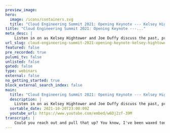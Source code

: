 ```yaml
---
preview_image:
hero:
  image: /icons/containers.svg
  title: "Cloud Engineering Summit 2021: Opening Keynote --- Kelsey Hightower & Joe Duffy Fireside Chat"
title: "Cloud Engineering Summit 2021: Opening Keynote ---..."
meta_desc: |
    Listen in on as Kelsey Hightower and Joe Duffy discuss the past, present, and future of the cloud infrastructure landscape. Hear key insights from ...
url_slug: cloud-engineering-summit-2021-opening-keynote-kelsey-hightower-joe-duffy-fireside-chat
featured: false
pre_recorded: true
pulumi_tv: false
unlisted: false
gated: false
type: webinars
external: false
no_getting_started: true
block_external_search_index: false
main:
  title: "Cloud Engineering Summit 2021: Opening Keynote --- Kelsey Hightower & Joe Duffy Fireside Chat"
  description: |
    Listen in on as Kelsey Hightower and Joe Duffy discuss the past, present, and future of the cloud infrastructure landscape. Hear key insights from Kelsey on everything from best development practices to how to run an engineering that lives in the customer's shoes.
  sortable_date: 2021-10-20T23:00:09Z
  youtube_url: https://www.youtube.com/embed/w6Dj2zf-39M
transcript: |
    Could you reach out and pull that up? You know, I've been waxed today. Oh, if I start sweating profusely, they said they, they can Photoshop it out. Do I look at just this camera? Is that ok? And then get back. Welcome everyone. Oh, should I not talk to the camera? Everybody here already knows who you are not me. So I introduce myself, Kelsey. I think, I think you and I both sort of share a background in software engineering. We somehow found ourselves working a lot in the cloud and infrastructure for the better part of the last decade. I'm curious to hear a little bit more about your story and what led you to infrastructure and why are you excited about the cloud? Yeah, a lot of people um you know, you start your career in tech mind in particular tech support system administration. And I'm talking about the type where you're s into servers uh writing bash. Those were the tools that I started on. And I remember around like the 2009, 2008 time frame. And that's when I was introduced to that concept of configuration management and the tool I was using at the time, you know, its idea was let's bring a real programming language uh with the DS L to this space and formalize the way we're thinking about automation. And that was kind of my introduction to infrastructure as code. And then I went to go work at that place. So I think that's where we have a lot of commonality is building tools to help people automate those infrastructures. And, you know, since then I went full circle, you know, the whole container movement. This idea of even though we have infrastructure as code, should we think about changing the things that we're automating and deliver some new abstractions? Yeah, I remember, you know, back, back in the days where he racked in stack servers and then suddenly you actually had a an API that things were behind. What are some of the biggest changes that you've seen in the last 10 years since, since then? You know, when I, when I actually think through that, unfortunately, not a lot because the fundamentals are roughly the same. If you think about the whole virtualization path, it's literally trying to mimic and recreate that physical world, but in more, in a virtual sense, so it was almost one, a 1 to 1 mapping still IP addresses and virtual machines and Linux operating systems. And so instead of racking and stacking, you literally do have people that have a console of all their servers, they even give them names like transformer names. I like what are you doing? These are, you know, these are inanimate objects. Why are you naming them? But that's still a thing. So I think that the world as much as it's changed at some level, a lot of the fundamentals are roughly the same. And I think this is why it's still hard. You can't assume everyone has access to the cloud and the new abstractions most of this work. And I think the reason why Pulumi exists is because of all the complexity of trying to take multiple systems that have evolved at different paces and try to automate them to make them feel like a single system. So I think the biggest changes that I've seen that are on the positive sides are the new abstractions. You know, the whole world talks about containerization. And even with all the hype, I think the biggest thing that we've gained is more concrete abstractions like we have in the server world. When someone says that they rack and stack a server, they know it's gonna be about 42 inches. They know that there's gonna be a switch at the top and they can plug in an Ethernet cable. Pretty much everyone knows how to make one. So you have this level of consistency because we have shared vocabulary for that physical world. And now some of the newer attractions like containerization are giving us the same thing at the application level. And now we have a much better target in. Yeah. Yeah. It's, it's interesting for me you go and draw a piece of software or a architecture on a whiteboard. Often I find it's conceptually simple and then mapping that into the real world is where it gets messy. And a lot of the concepts you just mentioned are where it gets messy, you know, networking storage. Why, why is it that the gap is so large and continues to be so large? Do things like serverless and containers really promise to solve that gap. I think the biggest challenge is that we're all practicing, this isn't a hard science where these things are universally true for everyone. Like security isn't practiced the same by everyone. Some people need to take certain trade offs and some people can't make those trade offs depending on the type of data that they're handling. So given that this is a practice, there is no static way of doing it. This idea that there's a way of doing it, right. That's where I think a lot of times we get a stray in the industry. So new tools shows up will say this is the right way of doing something or we'll make a claim that this is the best practice. And then what I think that does is it starts to distract us from the reality is that every organization, every developer, every team, every situation is literally a practice and we have certain tools at our disposal to allow us to practice. So the reason why it's hard is that different people are practicing based on their own unique situation. If you've never had a security incident before, you have no practice. So this is why we're always learning on the fly. Most people are just learning in production. As we learn, we try to incorporate that feedback into the tools. And I think that's why it's hard and why it's never finished. When configuration management came on the scene, I first learned about it through promise theory. And if people there are not familiar with promise theory, I think the biggest learning there was these are promises. We are trying to tell these systems how we would like them to behave. We're trying to write code that make them behave that way. But it's literally a promise and those promises are built on assumptions. We are assuming people won't type bad things into that little text box that we give them to put their first and last name in. But when they violate that contract, then you have the potential for the promise to be broken. And so I think the fact that we're still kind of operating in this mode of like promise theory, there is no way to have some guarantees that we all assume in certain walks of life. My observation is many more developers are getting hands, you know, their hands dirtier with the cloud and really learning more about the underlying infrastructure that powers their applications. And and it, and actually some of the aspects of distributed systems are as powerful in many ways as the quote business logic itself because you can build these infinitely scalable applications. How have you seen the role of the developer change in these last 10 years? So there's some positives from that given the complexity of all of these systems and the amount of expertise it takes to operate at the top of the stack. You're a developer, you just want to write an app that people can just use, but that has to run on something. The unfortunate side of this is that someone needs to know all of this to be effective. This is the equivalent of asking someone who just wants to cook a dish like a chef. Hey, before you start making that macaroni and cheese, we're gonna have to teach you how the power grid works. We're gonna have to teach you how to run a gas pipeline to the restaurant. So you can actually have gas to create a flame in order to cook. Oh yeah. Before you can use a pot, we're gonna have to show you how to meld the pot from raw metal. Like this is insane. Asking professionals to have to learn every part of the chain before they can be productive has been a big productivity loss and loss of capital for the whole tech industry. The real question we have to ask is why, why is it necessary in 2021 I've been in the industry for about 20 plus years. And I know some people have been at this for 30 40 years. And if you ask them what they were working on then and what we're working on now is very similar. And so I think the question is, is there hope in these, we mentioned serverless platforms where we say if you want to send email, you can just use something like gmail, for example, and not know how to set up a mail server and secure from spam. Can we do that to other systems like compute and databases and networking? And I think that is the promise that we talk about when we say things like servers. And so I think that where we're evolving is that people now respect how hard each of those layers are and giving that respect. I think the more people that learn to trade off, are you willing to change the way you write applications to conform to the systems uh that are performing that capture all the things we've learned or do you wanna do everything you want? And therefore you're gonna have to inherit the responsibility of building systems from scratch to do so. And you mentioned compute storage services, more things, software as a service, effectively, more things available on demand behind an API so that it's easy to use without having to care about how the abstraction works under the hood. What is the role of the infrastructure team in this kind of modern world where they're trying to empower developers more often than not when I was driving on the way here, I was asking a simple question like what, what is the asphalt made of, of the road that I was driving on? I don't know you, I was wondering, I have no idea. I have no idea who made the concrete for the barriers so that I don't drive off the side. You don't know. And that is a good sign of infrastructure. The people who work on that are invisible. And the only time we think about the freeways is when there's a traffic jam, there's a pothole, right? You have a car accident. So usually something as bad as triggering the thought process there in enterprise. It typically most people have so much friction that they're always thinking about it. There's never this idea that you can get in your car and just drive straight to your destination and enterprise. It is like, all right, there's only one lane and, uh, I know everyone's on it and I don't think we fixed any of those potholes from the eighties, the nineties, the two thousands and then there's half built bridges. People are building bridges because they had to be done by Friday. The bridge is not even safe because you don't have time to test the bridge and you're the first car on the bridge and you're sitting there like, wow. I mean, this team has never built the bridge before. Is this even safe? Um And then you drive across it and you fall over and they say we'll fix it, we'll patch it. This bridge needs more than a patch. And I think a lot of enterprise, it systems have gone beyond where a patch is going to cut it. And so I think the biggest challenge we have in enterprise it is number one, we're asking people to build systems they've never built before. We're asking people to kind of figure out as they go and then have another team trust that it's going to be stable, that they can rely on it in production. And then we're asking our customers to trust this fragile machine with my data, my ability to jump on an airplane, my medical records. And so I think this is a real thing that all developers, infrastructure folks are coming to terms with is that can we reliably build infrastructure? Millions of companies all get to the same equal footing. And I think what we're learning as an industry is the answer is probably no, there's probably gonna have to be some area where we can trust each other just like the public highways. Let's get it right once. And ideally if we build it in a way that's fairly flexible, large tractor trailers can pass through it and even an electric bike if need be, I look at customers that we work with who are being wildly successful using things like GKE, you know, autopilot using, you know, Cloud Spanner big query, these hosted services where you don't have to be the expert in how to build reliable, robust infrastructure, you can depend on, you know, somebody who does that for a living. Um So that certainly, in my opinion, kind of plays a significant role in, in, in addressing some of this kind of to your point. The, the challenge that I see often is what are the best practices for how to stitch these things together? How do people navigate that? It's, it's a very complicated world. You know, we talk about the CNCF landscape and for those that have not seen that landscape in a long time, if you look at it, there's like 10,000 building blocks on there. And the, and the challenging part is some of the building blocks do the exact same thing. And so now you have to make a decision not just on all the layers, but which one of those building blocks, what are the best practices? And I think every 5 to 10 years ago, those best practices manifest themselves. And to me represents when you peel back the onion, it is the best practices of assembling a bunch of virtualization components and taming them in a way that you can use to deploy applications. But there's other things there, security policy. Where do you put your data? What part of the world do you run in for regulation purposes? Sometimes you need to run in multiple parts of the world at the same time. And this is where I think the service platform start to encode. So when we ask, when people ask me, what's next West next can be identified by the things that are lacking from the current tools. So as great as is all of its gaps, all its friction points, the things we're doing to solve that is the next thing. So I think when people say, what is the best practice, I always ask, customer, what are you trying to do? Exactly. Not what everyone else is doing. What are you trying to do? Exactly. And the better that answer the better the recommendation is and typically what we can do and say, look the thing you're trying to do. I'm gonna be honest with you as unique as your idea is, I'm going to probably guess that it's doing the exact same thing that everybody else is doing. And if that's the case, then you might be able to use an existing platform, but you're gonna have to conform a bit that your car can't be wider than a lane. If you can shrink the size of your car down and you can get to a tractor trailer size. So you should be able to accommodate what you're trying to do, then you can just use the same highway instead of attempting to try to build your own. How does somebody know whether they should go build their own thing versus just using off the shelf components? When when do you know your requirements are unique enough to, to go forge that path and try to build your own platform or build your own solution? A lot of these things are super domain specific, they're trying to address problems of the previous programming languages. And so in the case of like these new languages like Swift for the Apple ecosystem, if you want to write an application for the iphone, then Apple is gonna say the best practices come in this framework and that framework has a language called Swift. And if you learn it, we're gonna make it real easy, easy as possible to write a mobile app or iphone. If you want to write something for the web that works across multiple browsers, then javascript is gonna be your jam and of course you get to these things like frameworks. But I think the thing that is dangerous is is not the fact that not invented here, you know, that does lead to innovation sometimes, you know, for a fact how something works and then you decide from a position of educated position and then you decide to strategically make a new thing. The problem though is most people are not making educated decisions. Most people are just saying, I don't understand that. So I think the phrase is like not understood here, right? This is the real challenge. We don't even understand what this is. So you find yourself actually reinventing the wheel because you never saw one. And I think that's the biggest challenge. So I think as engineers, what we have to do is be learning, what are the things that are available? How do they work and make a real evaluation of when should you depart? And I think it's getting even harder because a lot of the most successful projects are open source. So the need to start something from scratch has been reduced over time. I think now at this point, worst case you can extend something that already exists to fit your needs. And I think the underlying systems are getting better at realizing that one size won't fit all and there has to be natural extension points. And I think that's just where we are in 2021 because you alluded to something a few questions ago around building half built bridges and then the, you know, not feeling like people can finish or create the level of stability in the infrastructure that's actually required of the organization around them. Is that, and you've told me you talked to a lot of CTO S and advise them on these topics. That is that a cultural problem? Is that a leadership problem? Is it a a tooling problem? Is the are the building blocks we're building on just fundamentally too shaky right now. Like, what, what advice would you give to people to navigate that requirement to, you know, ship fast and break things without breaking them? Yeah. I think society, it's a societal problem. It's just the way humans work with systems. Right. Typically we try to figure out and explore new things and usually during that exploration phase is it's gonna be less stable because we don't know, but we're still trying to explore and push things forward. So maybe we go into places that no one's ever gone before and that's ok. That's healthy. But at some point though, if you want other people to travel the same road, ideally, you wanna make sure that it's safe, is sustainable. And also think about who's going to maintain those roads if it's not you. And I think that's the part where most people don't think through these decisions. And so that's where we find ourselves in these tricky situations where I think the saying goes, most software is just abandoned, right? You launch it, you get some customers, you get some traction and it gets a little stale. Maybe we don't update to the newest version, maybe no one looks at it because it's working and then a decade goes by and then you step back and say, yo this is no longer secure. There are new ways of doing this and we haven't kept up incrementally and you just look at this huge hill to climb. So what most humans like to do? We start over your house is too old. Buy a new one. Your computer is too old, buy a new one. And the problem with software is it's not that easy to just say, let's just throw away this software and try to relearn everything that took us 20 years to encode into this application. So we don't necessarily have that luxury to just throw away all the software and create new ones. So I think that's the biggest challenge. Is it hopeless? Are there any techniques that you see enterprises practicing to help deal with legacy and, and modernize legacy? And what is your advice to enterprises dealing with that trail of legacy? I'm gonna go down the dangerous sports analogy path. But you know, like American football is typically someone will consider a young man's game and rookies are drafted every year with all this high potential and we applaud the fastest, the strongest, the people can jump the highest score the most points. And then if they do a really good job of that, we induct them in the hall of fame and their career is their legacy and then they kind of fade off to the sunset and the new players arrive and we repeat this process every season. And then you have people like Tom Brady who are playing into their forties and do you look at him because of his age and say he's a legacy football player. Do you induct him in the hall of fame even though he just won the Super Bowl? Do you say that this is the end of his career? And I think the way we look at software, even just like the word legacy, we don't necessarily use it in a positive way when we talk about software legacy is like the old thing that we all want to get away from and the truth is it still works. And I think the maturity part of software that needs to uh the discipline needs to be, who maintains it, who updates it. If you learn a new practice, for example, and some of the old stuff that runs on the mainframe, could you add health checks to it? Sure you could, you could implement the same new protocols that are available on cloud native based systems. And I think it's just that the maturity of understanding the platform and the fundamentals can be separated, you can implement most of the fundamentals on any platform. So I think that's the part where as an industry, we could do a lot better by not classifying these systems by their age. But asking ourselves like in the case of IBM, when the new mainframe rolls out, will it be able to support these new practices and fundamentals? When the answer is yes, then we can evolve that software to incorporate those versus abandoning ship and going hunting for a new platform. And the way I like to frame it is all the new stuff that we're working on. If we're lucky, it will be around long enough for other people to hate it. And I think the thing that we have to be careful with is separating the fundamentals from the platform, right? And the fundamentals and best practices evolve over time and when you think about it, you can take those fundamentals and best practices and apply them to pretty much any platform. So I think the goal really is to not necessarily think about them as legacy versus new versus cloud native. But to ask ourselves if this platform is capable of running these new fundamentals. Yeah, it's, it's interesting. I know there's a system, I think it's called Saber and I, I think a lot of airlines still use Saber and it was probably written in FORTRAN or something. I'm probably making it up. But I have to imagine given the high availability requirements of that system and the fact that it's available through modern web interfaces, there's probably a rest api there's probably health checks for all I know it's actually using containers somewhere under the hood and to your point, it's solving a business problem. Why go reinvent the wheel when the, when the thing actually works. Yeah, I mean, I could see a situation where some of that software is unsuited for, you know, certain capacity needs, you know, I think when the internet came around, it put a lot of stress on some of these existing systems, some of them didn't even support these protocols like TCP/IP. And so that means that those systems do have to evolve where things start to get dangerous though is when those systems get so old where there's no one that knows how to operate them, that education part. So we didn't really talk too much about as a industry who's teaching new developers for trend. And then you have a problem over time where when you're trying to hire people to come work on one of these airline systems and there's only like 10 people in the world that can do that. That's a major problem. So as an industry, we have to think about it is how many of these systems exist. And then how do we make sure that there's a healthy group of people who can manage those systems? And then how is that relationship with those vendors? Right? Because sometimes, and we've seen in the past when a vendor throws up their hands and says we're no longer maintaining this software and we saw that a lot with proprietary software in the past and there was no way for you someone else to pick up and continue on. So this is why I think open source is a really big important element to this because even if one company stops developing that technology, well, maybe another community can pick it up and train that next generation to keep these systems alive and evolving over time. What is the right level of abstraction is abstraction? A good thing when it comes to infrastructure or a bad thing because we all know, you know, abstractions can be leaky and when they leak, it can be painful. And at that point, you might just wish that you had coded to the underlying raw concepts under, you know, whether it's V MS or what have you. How do, how do you know which level of abstraction to pick both as a developer, but also as an infrastructure person who's trying to, to ship a platform to enable your team. Let's say you wanna target managing a database on kubernetes. So you take Pulumi maybe use Pulumi to provision the cluster, all right, cool points. You might use Pulumi to install the database. Great. Um But now you need to know everything that goes in that config file for that particular database. You need to know how to safely back up the database. When there's a new version of that database, you need to understand how to roll it out safely. And when you look at Pulumi, luckily, it's powerful enough for you to articulate all these nuances. But the reality is you're building a very complex state machine from the outside. And the reason why I picked something like a database is it's infinitely harder than like the web applications people build today on the database side, you literally need to know when it's safe to upgrade that database because once you lose the data, then all bets are off. So in the world of Pulumi, you can get really far from brute force. So then you ask yourself, is there a better way because now we're leaking too many of the details. And maybe you're gonna ask a developer to configure some of these knobs that should actually be inside of the system. So where do you put it? And I think the evolution where people explore is like maybe we put it in the platform. Some people would argue, maybe we tell Kubernetes to have better extractions for running a database. So maybe in the world there's something called database object and you can give it a database service and it will do all the right things in terms of generically attaching data detaching and attaching things when things crash or come back alive. But it'll never be perfect for every single database. Then you can teach Pulumi to target this database object. And so your Pulumi code shrinks way down because you're dealing with a much cleaner abstraction. Now there's still gonna be integration work. So you're going to take that database user name and give it to another system. So Pulumi still adds a lot of other value because you probably don't want the database passing out passwords to other systems. There's still going to be room for the second tier orchestration. But then there comes a time where you say what happens when the database gets way more complex. And should that database then take on the responsibility of having its own API for doing things like backups and self healing or growing its cluster horizontally versus forcing to do it generically. And in that mode, then we start to get this nice system of flow is when we learn new patterns, we can decide at what layer to put those patterns. And I think to wrap it up is maybe over time, those databases get so powerful in terms of their automation hooks that they expose, you might just be able to point Pulumi at the database and say deploy yourself to Kubernetes, right? That's the extreme side of it. So I think that's where as an industry we wrestle, where do we put these things? And also you gotta be careful. You know what if you start to put automation hooks for platforms that aren't very popular? Do you have automation hooks for Kubernetes, nomad cloud run and five other systems? That's gonna be the biggest challenge. Where do you place your bets? Yeah, I it's interesting working in the infrastructures code space. You know, honestly, when I started down the path that led to Pulumi, I didn't know I would end up in infrastructures code. It turned out that that is a highly programmable way to stitch together the building blocks. But one of the key traits is that it is goal state driven, you declare what you would like and then you let an oracle ie and infrastructures code engine figure out how to converge the current state to your desired state and leave the reliability and all the security elements and everything else to that oracle. So that you don't have to open code yourself. Kubernetes was built around this fundamental concept of eventual consistency, goal state driven configuration, uh a control loop that can continually converge towards that even in the case of unexpected failure. So self healing definitely, you know, from, from what I see, it's a, it's a great kind of goal posts for, for what excellent, you know, infra infrastructure self healing systems looks like. Um Do you think that the Cuban control plane is at the end of the day where where the dust settles? And that that is going to be the thing that rules the world of infrastructure management. It's a good checkpoint for all the things we learned before Kubernetes. And I think what people are starting to understand about complexity is it will live somewhere. And what brought to the table was um being very explicit about where it lives in the world. There's this idea of a controller and for most people and the things that you get out of in the box out of the box, you know, the ability to configure and manage low balancers to deploy containerized applications, those control loops is where the complexity lives. Because if you look in there, you'll see just how complex it is to support all of these low balancers that is forced to support. But since we encapsulate the complexity, we don't run away from it, we encapsulate it and be very explicit. And by being explicit, we created an API and that API is what we call that resource model. And I think from a configuration as management standpoint, you look at that and say yes, I can deal with this explicit API versus having to reinvent the stuff that we see in that black box inside of those controllers. So I do think has brought this very clear direction for infrastructure. We too can benefit from control planes that have API S and intentionality and then we can put the complexity in a box. But this time, a box with an API, I think that pattern, that formula is here to stay and we're gonna see that apply to other systems. So whether sticks around or not, that pattern will stay with us. I'm curious to hear, I I've heard wind of you've really helped to improve the usability of some of the abstractions that your team is shipping at Google. Um through, I think you call it empathetic engineering or something along those lines. Could you talk a little bit about that? And maybe some of the lessons learned that the audience might be able to take home with them. I read a story about a person who worked on like engines for cars, the person had no driver's license. And this is like a weird scenario. It's like, how do you know that you've built a great engine? You've never driven a car? And so I think there's a little bit of empathy that goes into the thing that I'm working on. How do I know? It's right. And so I think there's something to be gained from using the things. So in our industry for a very long time, we have that concept of dog fooding, using your own stuff. And then you create this very organic feedback loop. Turns out for the cloud, that's not enough. Actually, it turns out in the cloud, we have thousands and thousands and tens of thousands of customers that are all coming at this from a different angle of practice and they all need something different and to your point, they're all trying to stitch together other systems from other vendors. And so without experiencing that yourself, you could be working on one component, let's call it GKE. You could be doing a really great job, best offering ever. But what is it like to use? Kubernetes plus Spanner plus cloud flare, plus this DNS service that might be so much friction that one way to quickly elevate someone's understanding of that world is to put them in the customer shoes. So, empathetic engineering is really about how do you change the person that's writing the software? Right? We can all get formalized specs of what to build, but how do you do it with empathy? Right? I wanna know who am I building this for? What will their real experience be like? And so in order to create that we try to give people opportunities, whether they embed with the customer and build something together, maybe support a system where the pager or try to solve a problem using the exact same paths available to our customers. And what we've seen through that kind of work. This idea of empathetic engineering is when you go back to your keyboard, that becomes permanent. When you say something is done, your definition of done has changed because now it includes the customer's perspective. So that's what empathetic engineering is all about giving people the space and the opportunity and rewarding that discipline of understanding what it's like for real people to use what you're working on in real settings. I certainly experienced the dog food culture at, you know, working at Microsoft where sometimes it's painful, right? You're, you're using software that clearly isn't quite there yet. But that, that's part of the process of helping to, to get it there. But the point around cloud, I mean, it's highly fractal, you can't even imagine all the ways it's, it's gonna be combined and used thousands of services, you know, customers using a different scale. It's, it's definitely you know, a difficult world. So I love the concept of empathetic engineering. I think I'll have to borrow that. So I ask you a potentially dangerous question, but you can, you can take it or not if you like um prediction a lot has changed even in the last few years alone. Is it clear to you in five years where we're gonna be? And if so what does that world look like? Given the history of other areas like electricity, you turn on the light switch, it tends to come on the light does. That's the type of interfaces that most people want. I want to reduce the number of options. I have to make something work. You wanna get advanced, you can get a dimmer, I can turn it down this stuff. But the interfaces get simpler as we understand the problem space much better. When I look at infrastructure and the things we've been talking about today, we don't have a lot of options for people who want to flip up light switches. We're asking everyone to learn how to build power grids right now and that can't work. That's not gonna ever scale to where we want to be because I think what we want to do is go from, I think there was a time period through my career where the goal was to get the next million developers. At some point, you're gonna have a billion developers, right? These are people interfacing and customizing their own tools, right? You customize your budget, you customize your financial apps. All of these new tools are allowing customers to be programmers of their own domains. But in order to do that, we cannot ask them to learn the skills set of the people we've been addressing so far. So I think everything will eventually evolve to this ultimate utility that will allow 85% 95% of people to build and deliver things safely and conform to all those global things. So pick a topic. Look at where we are today, look at the problems preventing mass adoption. And I think that's where the opportunities will lie. Absolutely. Yeah, I think there's a lot of regulation, conformance, governments being more involved. Um Green, green energy, I love, you know, a lot of the carbon neutral emission commitments that folks like Google cloud and other cloud providers have made the climate. One is interesting because it's one of these things that now, you know, whether you were, you know, fearful of floods and, and forest fires, some people that wasn't enough. Um But I think now you're starting to see this situation where business interests now are merging with some of these things that should have been the forcing function all along. And now businesses are starting to understand if I can get cheap renewable sustainable power, then I can actually grow my data center footprint. I can have more powerful machine learning models and keep the cost down. So I think now that these interest has aligned, you're starting to see a lot more investment in those areas. And uh I think that does accelerate some of these technology advances that we've seen. Well, I could keep talking all day, but I think we should bring it home with uh one final question. One thing that's amazing that I know you do a lot is help mentor people, help them Uh early in career, later, later in career, um take me into one of those mentoring sessions, like somebody who's new to the space that's listening to this talk, what advice would you have for them? So this one like touches the soul because we all remember how we got into tech. And for me, it was really going to a bookstore and on my mom's living room floor flipping through that book. And you gotta remember at that time, college had the grades, but it wasn't something I saw myself doing. I didn't know a lot of people in other professional roles, like doctors, lawyers, software engineers. That wasn't a thing in my viewpoint. So flipping through that book was in some ways, hope that you could learn the things in this book and you can enter this profession that had less gatekeeping than all the other ones. And they paid well and you can actually choose to change your own destiny. And so I remember what it was like going through acquiring that knowledge and then translating that knowledge into a career and the agency that comes from having a career that pays well, but you can change a bunch of things, not just for yourself, your family and the people around you. So when I see new people getting into tech, I know that is a possible outcome. Look at the demand for people who do this and the way it's looking, it's gonna continue to grow. So the other thing that I realized is that this is hard if it was easy. I don't know if everybody would want to do it. I don't know if they would pay the way. So what I, what I try to explain to them is realize that they're probably drawn to this area for a reason and the reason why they're drawn to it maybe is to make more money or maybe they really like doing it. But the thing that's gonna be sustainable is the discipline that you're gonna be learning forever. I don't care if you have a computer science degree. I don't care if you're self taught and maybe you paid a couple $1000 to go to the local code school, you're going to be learning for the rest of your career. And then I try to make sure that, that we can demystify that as a senior software engineer. And I'm pretty sure you do it too. We just search for the thing we're trying to do and I have the same good developers, copy great developers, paste, you don't have to learn all of this stuff by yourself. There's nothing in human society where typically people learn everything by themselves that would be incredibly wasteful. So I try to teach them the humility of asking a question and think of anyone that takes time to give you the answer is an investment in that skill set so you can have agency on your own career and your own life. So when I think about mentoring someone, I think about being responsible for this person, the whole person, not just the engineer that they're inspiring to be, but the whole person who will be someone who can use these skills and everything that comes with it. Well, what a note to, to end on. Thank you, Kelsey Hightower. It's been inspirational and informational and a lot of fun. Thanks for having me. Thanks a lot.
---
```

